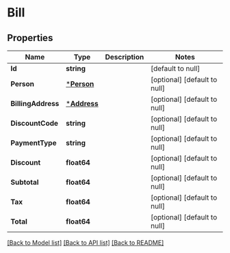 # Bill

## Properties
Name | Type | Description | Notes
------------ | ------------- | ------------- | -------------
**Id** | **string** |  | [default to null]
**Person** | [***Person**](Person.md) |  | [optional] [default to null]
**BillingAddress** | [***Address**](Address.md) |  | [optional] [default to null]
**DiscountCode** | **string** |  | [optional] [default to null]
**PaymentType** | **string** |  | [optional] [default to null]
**Discount** | **float64** |  | [optional] [default to null]
**Subtotal** | **float64** |  | [optional] [default to null]
**Tax** | **float64** |  | [optional] [default to null]
**Total** | **float64** |  | [optional] [default to null]

[[Back to Model list]](../README.md#documentation-for-models) [[Back to API list]](../README.md#documentation-for-api-endpoints) [[Back to README]](../README.md)

